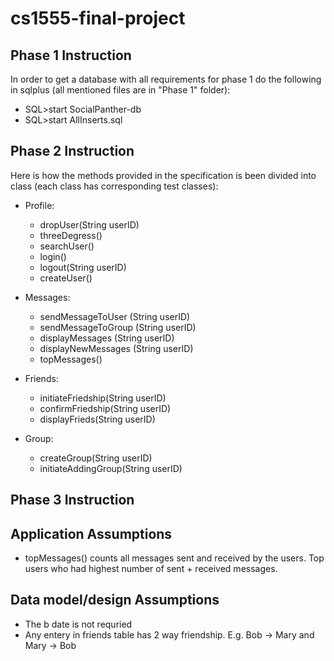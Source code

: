 # cs1555-final-project

## Phase 1 Instruction

In order to get a database with all requirements for phase 1 do the following in sqlplus (all mentioned files are in "Phase 1" folder):

  - SQL>start SocialPanther-db
  - SQL>start AllInserts.sql
  
## Phase 2 Instruction
Here is how the methods provided in the specification is been divided into class (each class has corresponding test classes): 
  - Profile:
     - dropUser(String userID)
	 - threeDegress()
     - searchUser()
     - login()
     - logout(String userID)
	 - createUser()
	 
  - Messages:
     - sendMessageToUser (String userID)
	 - sendMessageToGroup (String userID)
	 - displayMessages (String userID)
	 - displayNewMessages (String userID)
	 - topMessages()
  
  - Friends:
     - initiateFriedship(String userID)
     - confirmFriedship(String userID)	
     - displayFrieds(String userID)

  - Group:
     - createGroup(String userID)
	 - initiateAddingGroup(String userID)

## Phase 3 Instruction



## Application Assumptions

  - topMessages() counts all messages sent and received by the users. Top users who had highest number of sent + received messages.
  
## Data model/design Assumptions

  - The b date is not requried 
  - Any entery in friends table has 2 way friendship. E.g. Bob -> Mary and Mary -> Bob 